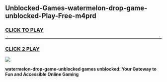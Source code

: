 
## Unblocked-Games-watermelon-drop-game-unblocked-Play-Free-m4prd
<h3>
<a href="https://premium76.site?title=watermelon-drop-game-unblocked&ref=15A">CLICK TO PLAY</a></h3>
<hr>

<h3>
<a href="https://premium76.site?title=watermelon-drop-game-unblocked&ref=15A">CLICK 2 PLAY</a>
  
</h3>

<a href="https://premium76.site?title=watermelon-drop-game-unblocked&ref=15A"><img src="https://clearcache.store/games.png"></a>


**watermelon-drop-game-unblocked games unblocked: Your Gateway to Fun and Accessible Online Gaming**
